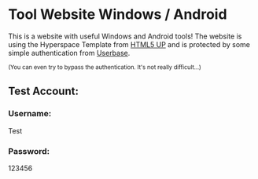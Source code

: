 # Tool Website Windows / Android

This is a website with useful Windows and Android tools! The website is using the Hyperspace Template from [HTML5 UP](http://html5up.net/) and is protected by some simple authentication from [Userbase](https://userbase.com/).

<sub>(You can even try to bypass the authentication. It's not really difficult...)</sub>

## Test Account:

### Username: 
Test

### Password: 
123456

